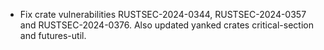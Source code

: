 - Fix crate vulnerabilities RUSTSEC-2024-0344, RUSTSEC-2024-0357 and RUSTSEC-2024-0376. Also updated yanked crates critical-section and futures-util.
